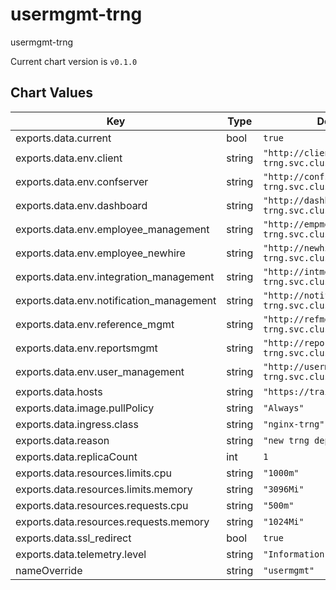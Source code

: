usermgmt-trng
=============
usermgmt-trng

Current chart version is `v0.1.0`





## Chart Values

| Key | Type | Default | Description |
|-----|------|---------|-------------|
| exports.data.current | bool | `true` |  |
| exports.data.env.client | string | `"http://client.backend-trng.svc.cluster.local:8802"` |  |
| exports.data.env.confserver | string | `"http://confserver.backend-trng.svc.cluster.local:4000"` |  |
| exports.data.env.dashboard | string | `"http://dashboard.backend-trng.svc.cluster.local:8808"` |  |
| exports.data.env.employee_management | string | `"http://empmgmt.backend-trng.svc.cluster.local:8803"` |  |
| exports.data.env.employee_newhire | string | `"http://newhire.backend-trng.svc.cluster.local:8806"` |  |
| exports.data.env.integration_management | string | `"http://intmgmt.backend-trng.svc.cluster.local:8810"` |  |
| exports.data.env.notification_management | string | `"http://notifymgmt.backend-trng.svc.cluster.local:8807"` |  |
| exports.data.env.reference_mgmt | string | `"http://refmgmt.backend-trng.svc.cluster.local:8804"` |  |
| exports.data.env.reportsmgmt | string | `"http://reportsmgmt.backend-trng.svc.cluster.local:8812"` |  |
| exports.data.env.user_management | string | `"http://usermgmt.backend-trng.svc.cluster.local:8801"` |  |
| exports.data.hosts | string | `"https://train.mybbsi.com"` |  |
| exports.data.image.pullPolicy | string | `"Always"` |  |
| exports.data.ingress.class | string | `"nginx-trng"` |  |
| exports.data.reason | string | `"new trng deploy"` |  |
| exports.data.replicaCount | int | `1` |  |
| exports.data.resources.limits.cpu | string | `"1000m"` |  |
| exports.data.resources.limits.memory | string | `"3096Mi"` |  |
| exports.data.resources.requests.cpu | string | `"500m"` |  |
| exports.data.resources.requests.memory | string | `"1024Mi"` |  |
| exports.data.ssl_redirect | bool | `true` |  |
| exports.data.telemetry.level | string | `"Information"` |  |
| nameOverride | string | `"usermgmt"` |  |
